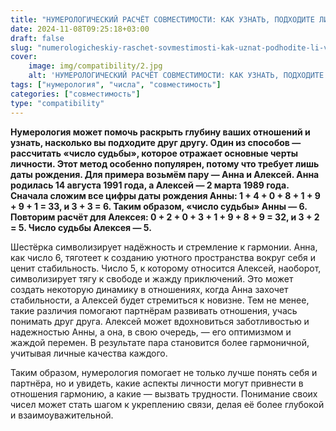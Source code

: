 ```yaml
---
title: "НУМЕРОЛОГИЧЕСКИЙ РАСЧЁТ СОВМЕСТИМОСТИ: КАК УЗНАТЬ, ПОДХОДИТЕ ЛИ ВЫ ДРУГ ДРУГУ"
date: 2024-11-08T09:25:18+03:00
draft: false
slug: "numerologicheskiy-raschet-sovmestimosti-kak-uznat-podhodite-li-vy-drug-drugu"
cover:
    image: img/compatibility/2.jpg
    alt: 'НУМЕРОЛОГИЧЕСКИЙ РАСЧЁТ СОВМЕСТИМОСТИ: КАК УЗНАТЬ, ПОДХОДИТЕ ЛИ ВЫ ДРУГ ДРУГУ'
tags: ["нумерология", "числа", "совместимость"]
categories: ["совместимость"]
type: "compatibility"
---
```


**Нумерология может помочь раскрыть глубину ваших отношений и узнать, насколько вы подходите друг другу. Один из способов — рассчитать «число судьбы», которое отражает основные черты личности. Этот метод особенно популярен, потому что требует лишь даты рождения. Для примера возьмём пару — Анна и Алексей. Анна родилась 14 августа 1991 года, а Алексей — 2 марта 1989 года. Сначала сложим все цифры даты рождения Анны: 1 + 4 + 0 + 8 + 1 + 9 + 9 + 1 = 33, и 3 + 3 = 6. Таким образом, «число судьбы» Анны — 6. Повторим расчёт для Алексея: 0 + 2 + 0 + 3 + 1 + 9 + 8 + 9 = 32, и 3 + 2 = 5. Число судьбы Алексея — 5.**

Шестёрка символизирует надёжность и стремление к гармонии. Анна, как число 6, тяготеет к созданию уютного пространства вокруг себя и ценит стабильность. Число 5, к которому относится Алексей, наоборот, символизирует тягу к свободе и жажду приключений. Это может создать некоторую динамику в отношениях, когда Анна захочет стабильности, а Алексей будет стремиться к новизне. Тем не менее, такие различия помогают партнёрам развивать отношения, учась понимать друг друга. Алексей может вдохновиться заботливостью и надежностью Анны, а она, в свою очередь, — его оптимизмом и жаждой перемен. В результате пара становится более гармоничной, учитывая личные качества каждого.

Таким образом, нумерология помогает не только лучше понять себя и партнёра, но и увидеть, какие аспекты личности могут привнести в отношения гармонию, а какие — вызвать трудности. Понимание своих чисел может стать шагом к укреплению связи, делая её более глубокой и взаимоуважительной.
